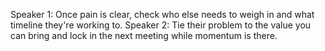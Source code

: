 Speaker 1: Once pain is clear, check who else needs to weigh in and what timeline they're working to.
Speaker 2: Tie their problem to the value you can bring and lock in the next meeting while momentum is there.
